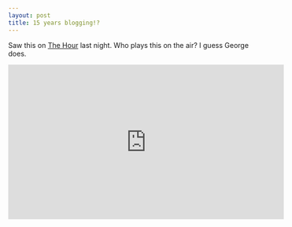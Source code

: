 ```yaml
---
layout: post
title: 15 years blogging!?
---
```

Saw this on [The Hour](http://www.cbc.ca/thehour/) last night. Who plays this on the air? I guess George does.

<iframe width="560" height="315" src="https://www.youtube.com/embed/kCpjgl2baLs" frameborder="0" allow="autoplay; encrypted-media" allowfullscreen></iframe>
